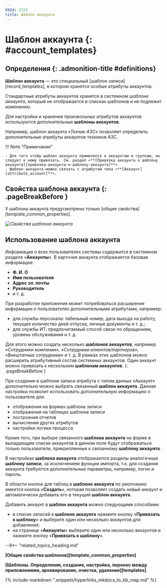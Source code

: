 ```yaml
---
kbId: 2223
title: Шаблон аккаунта
---
```


# Шаблон аккаунта {: #account_templates}

<div class="admonition question" markdown="block">

## Определения {: .admonition-title #definitions}

**Шаблон аккаунта** — это специальный [шаблон записи][record_templates], в котором хранятся особые атрибуты аккаунтов.

Стандартные атрибуты аккаунтов хранятся в _системном шаблоне аккаунта_, который не отображается в списках шаблонов и не подлежит изменению.

Для настройки и хранения произвольных атрибутов аккаунтов используются дополнительные **шаблоны аккаунтов**.

Например, шаблон аккаунта _«Техник АЗС»_ позволяет определить дополнительные атрибуты аккаунтов техников АЗС.

</div>

!!! Note "Примечание"

    - Для того чтобы шаблон аккаунта применялся к аккаунтам и группам, их следует к нему привязать. См. раздел «**[Привязка аккаунта к шаблону аккаунта][привязка-аккаунта-к-шаблону-аккаунта]**»
    - Шаблон аккаунта можно связать с атрибутом типа «**[Аккаунт][attribute_account]**».

## Свойства шаблона аккаунта {: .pageBreakBefore }

У шаблона аккаунта предусмотрены только [общие свойства][template_common_properties].

_![Свойства шаблона аккаунта](account_templates_properties.png)_

## Использование шаблона аккаунта

Информация о всех пользователях системы содержится в системном разделе «**Аккаунты**». В карточке аккаунта отображается базовая информация:

- **Ф. И. О**
- **Имя пользователя**
- **Адрес эл. почты**
- **Руководитель**
- и т. д.

При разработке приложения может потребоваться расширение информации о пользователях дополнительными атрибутами, например:

- для службы персонала: табельный номер, дата выхода на работу, текущее количество дней отпуска, личные документы и т. д.;
- для службы ИТ: предпочитаемый способ связи по обращениям, уровень обслуживания и т. д.

Для этого можно создать несколько **шаблонов аккаунтов**, например _«Сотрудники компании», «Сотрудники клиентов/партнеров», «Внештатные сотрудники»_ и т. д. В рамках этих шаблонов можно расширить атрибутивный состав системных аккаунтов. Один аккаунт можно привязать к нескольким **шаблонам аккаунтов**.
{: .pageBreakBefore }

При создании в шаблоне записи атрибута с типом данных «Аккаунт» дополнительно можно выбрать связанный **шаблон аккаунта**. Данная настройка позволит использовать дополнительную информацию о пользователе для:

- отображения на формах шаблона записи
- отображения на таблицах шаблона записи
- построения отчетов
- вычисления других атрибутов
- настройки логики процесса

Кроме того, при выборе связанного **шаблона аккаунта** на форме в выпадающем списке аккаунтов в данном поле будут отображаться только пользователи, прикрепленные к связанному **шаблону аккаунта**.

В настройках **шаблона аккаунта** отображаются разделы аналогичные **шаблону записи**, за исключением функции импорта, т.к. для создания аккаунта требуются дополнительные параметры, например, логин и пароль.

В области кнопок для таблиц в **шаблоне аккаунта** по умолчанию имеется кнопка «**Создать**», которая позволяет создать новый аккаунт и автоматически добавить его в текущий **шаблон аккаунта**.

Добавить аккаунт в **шаблон аккаунта** можно следующими способами:

- в списке записей в **шаблоне аккаунта** нажмите кнопку «**Привязать к шаблону**» и выберите один или несколько аккаунтов для добавления;
- на странице «**Аккаунты**» выберите один или несколько аккаунтов и нажмите кнопку «**Привязать к шаблону**».

--8<-- "related_topics_heading.md"

**[Общие свойства шаблонов][template_common_properties]**

**[Шаблоны. Определения, создание, настройка, перенос между приложениями, архивирование, очистка, удаление][templates]**

{%
include-markdown ".snippets/hyperlinks_mkdocs_to_kb_map.md"
%}
